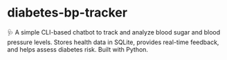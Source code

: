 # diabetes-bp-tracker
🩺 A simple CLI-based chatbot to track and analyze blood sugar and blood pressure levels. Stores health data in SQLite, provides real-time feedback, and helps assess diabetes risk. Built with Python.
